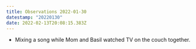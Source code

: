 ```yaml
---
title: Observations 2022-01-30
datestamp: "20220130"
date: 2022-02-13T20:08:15.383Z
---
```

- Mixing a song while Mom and Basil watched TV on the couch together.